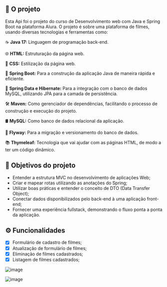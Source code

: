 ## 🔨 O projeto

Esta Api foi o projeto do curso de Desenvolvimento web com Java e Spring Boot na plataforma Alura.
O projeto é sobre uma plataforma de filmes, usando diversas tecnologias e ferramentas como:

☕️ **Java 17:** Linguagem de programação back-end.
  
🌐  **HTML:** Estruturação da página web.

🎨  **CSS:** Estilização da página web.

🔵 **Spring Boot:** Para a construção da aplicação Java de maneira rápida e eficiente.

🔄 **Spring Data e Hibernate:** Para a integração com o banco de dados MySQL, utilizando JPA para a camada de persistência.

🛠️ **Maven:** Como gerenciador de dependências, facilitando o processo de construção e execução do projeto.

🛢️ **MySQL:** Como banco de dados relacional da aplicação.

📜 **Flyway:** Para a migração e versionamento do banco de dados.

📚 **Thymeleaf:** Tecnologia que vai ajudar com as páginas HTML, de modo a ter um código dinâmico.

## 🔨 Objetivos do projeto

- Entender a estrutura MVC no desenvolvimento de aplicações Web;
- Criar e mapear rotas utilizando as anotações do Spring;
- Utilizar boas práticas e entender o conceito de DTO (Data Transfer Object); 
- Conectar dados disponibilizados pelo back-end à uma aplicação front-end;
- Fornecer uma experiência fullstack, demonstrando o fluxo ponta a ponta da aplicação.

## ⚙️ Funcionalidades

- [x] Formulário de cadastro de filmes;
- [x] Atualização de formulário de filmes;
- [x] Eliminação de filmes cadastrados;
- [x] Listagem de filmes cadastrados;

![image](https://github.com/AmericoRelvas/plataforma-de-filmes/assets/112661393/ee79ef1f-c630-45e0-81ff-7a9237878a67)

![image](https://github.com/AmericoRelvas/plataforma-de-filmes/assets/112661393/2cd623b9-811c-4cd5-b76f-fc23a0502e72)

